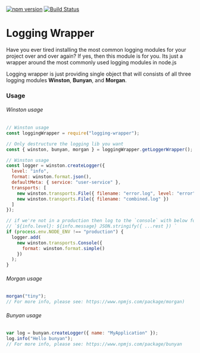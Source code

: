 [![npm version](https://img.shields.io/npm/v/logging-wrapper.svg?style=flat)](https://www.npmjs.com/package/logging-wrapper)
[![Build Status](https://travis-ci.org/tejasrsuthar/logging-wrapper.svg?branch=master)](https://travis-ci.org/tejasrsuthar/logging-wrapper)

# Logging Wrapper

Have you ever tired installing the most common logging modules for your project over and over again? If yes, then this module is for you. Its just a wrapper around the most commonly used logging modules in node.js

Logging wrapper is just providing single object that will consists of all three logging modules **Winston**, **Bunyan**, and **Morgan**.

### Usage

###### Winston usage

```javascript
// Winston usage
const loggingWrapper = require("logging-wrapper");

// Only destructure the logging lib you want
const { winston, bunyan, morgan } = loggingWrapper.getLoggerWrapper();

// Winston usage
const logger = winston.createLogger({
  level: "info",
  format: winston.format.json(),
  defaultMeta: { service: "user-service" },
  transports: [
    new winston.transports.File({ filename: "error.log", level: "error" }),
    new winston.transports.File({ filename: "combined.log" })
  ]
});

// if we're not in a production then log to the `console` with below format:
// `${info.level}: ${info.message} JSON.stringify({ ...rest }) `
if (process.env.NODE_ENV !== "production") {
  logger.add(
    new winston.transports.Console({
      format: winston.format.simple()
    })
  );
}
```

###### Morgan usage

```javascript
morgan("tiny");
// For more info, please see: https://www.npmjs.com/package/morgan)
```

###### Bunyan usage

```javascript
var log = bunyan.createLogger({ name: "MyApplication" });
log.info("Hello bunyan");
// For more info, please see: https://www.npmjs.com/package/bunyan
```
